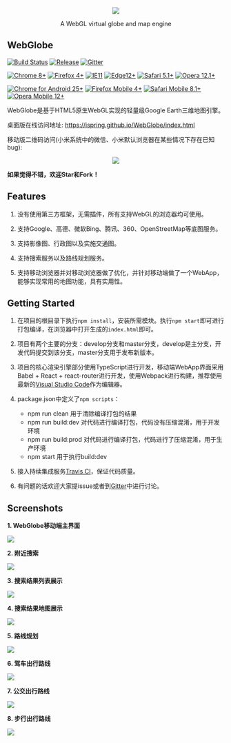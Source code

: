 <div align="center">
  <a target="_blank" href="https://ispring.github.io/WebGlobe/index.html">
    <img src="https://github.com/iSpring/WebGlobe/blob/develop/images/webglobe.png">
  </a>
  <p align="center">A WebGL virtual globe and map engine</p>
</div>


## WebGlobe
[![Build Status](https://travis-ci.org/iSpring/WebGlobe.svg?branch=develop)](https://travis-ci.org/iSpring/WebGlobe)
[![Release](https://img.shields.io/badge/release-0.5.1-blue.svg)](https://github.com/iSpring/WebGlobe/releases)
[![Gitter](https://badges.gitter.im/Join%20Chat.svg)](https://gitter.im/iSpring/WebGlobe)

[![Chrome 8+](https://img.shields.io/badge/Chrome-8+-1DA362.svg)](http://caniuse.com/#search=WebGL)
[![Firefox 4+](https://img.shields.io/badge/Firefox-4+-E77827.svg)](http://caniuse.com/#search=WebGL)
[![IE11](https://img.shields.io/badge/IE-11+-00BCF2.svg)](http://caniuse.com/#search=WebGL)
[![Edge12+](https://img.shields.io/badge/Edge-12+-2F78BD.svg)](http://caniuse.com/#search=WebGL)
[![Safari 5.1+](https://img.shields.io/badge/Safari-5.1+-07C0F2.svg)](http://caniuse.com/#search=WebGL)
[![Opera 12.1+](https://img.shields.io/badge/Opera-12.1+-E23232.svg)](http://caniuse.com/#search=WebGL)

[![Chrome for Android 25+](https://img.shields.io/badge/Chrome%20for%20Android-25+-1DA362.svg)](http://caniuse.com/#search=WebGL)
[![Firefox Mobile 4+](https://img.shields.io/badge/Firefox%20Mobile-4+-E77827.svg)](http://caniuse.com/#search=WebGL)
[![Safari Mobile 8.1+](https://img.shields.io/badge/Safari%20Mobile-8.1%2B-07C0F2.svg)](http://caniuse.com/#search=WebGL)
[![Opera Mobile 12+](https://img.shields.io/badge/Opera%20Mobile-12+-E23232.svg)](http://caniuse.com/#search=WebGL)


WebGlobe是基于HTML5原生WebGL实现的轻量级Google Earth三维地图引擎。

桌面版在线访问地址: https://ispring.github.io/WebGlobe/index.html

移动版二维码访问(小米系统中的微信、小米默认浏览器在某些情况下存在已知bug): 
<div align="center">
  <img src="https://github.com/iSpring/WebGlobe/blob/develop/images/qrcode.png">
</div>

**如果觉得不错，欢迎Star和Fork！**

## Features
 1. 没有使用第三方框架，无需插件，所有支持WebGL的浏览器均可使用。

 2. 支持Google、高德、微软Bing、腾讯、360、OpenStreetMap等底图服务。

 3. 支持影像图、行政图以及实施交通图。

 4. 支持搜索服务以及路线规划服务。

 5. 支持移动浏览器并对移动浏览器做了优化，并针对移动端做了一个WebApp，能够实现常用的地图功能，具有实用性。

## Getting Started
 1. 在项目的根目录下执行`npm install`，安装所需模块。执行`npm start`即可进行打包编译，在浏览器中打开生成的`index.html`即可。

 2. 项目有两个主要的分支：develop分支和master分支，develop是主分支，开发代码提交到该分支，master分支用于发布新版本。

 3. 项目的核心渲染引擎部分使用TypeScript进行开发，移动端WebApp界面采用Babel + React + react-router进行开发，使用Webpack进行构建，推荐使用最新的[Visual Studio Code](http://code.visualstudio.com/)作为编辑器。

 4. package.json中定义了`npm scripts`：
    - npm run clean 用于清除编译打包的结果
    - npm run build:dev 对代码进行编译打包，代码没有压缩混淆，用于开发环境
    - npm run build:prod 对代码进行编译打包，代码进行了压缩混淆，用于生产环境
    - npm start 用于执行build:dev

 5. 接入持续集成服务[Travis CI](https://travis-ci.org/iSpring/WebGlobe)，保证代码质量。

 6. 有问题的话欢迎大家提issue或者到[Gitter](https://gitter.im/iSpring/WebGlobe)中进行讨论。

 ## Screenshots
**1. WebGlobe移动端主界面**
  <div align="left">
    <a target="_blank" href="#">
      <img src="https://github.com/iSpring/WebGlobe/blob/develop/images/1.png">
    </a>
  </div>


**2. 附近搜索**
  <div align="left">
    <a target="_blank" href="#">
      <img src="https://github.com/iSpring/WebGlobe/blob/develop/images/2.png">
    </a>
  </div>


**3. 搜索结果列表展示**
  <div align="left">
    <a target="_blank" href="#">
      <img src="https://github.com/iSpring/WebGlobe/blob/develop/images/3.png">
    </a>
  </div>


**4. 搜索结果地图展示**
  <div align="left">
    <a target="_blank" href="#">
      <img src="https://github.com/iSpring/WebGlobe/blob/develop/images/4.png">
    </a>
  </div>


**5. 路线规划**
  <div align="left">
    <a target="_blank" href="#">
      <img src="https://github.com/iSpring/WebGlobe/blob/develop/images/5.png">
    </a>
  </div>


**6. 驾车出行路线**
  <div align="left">
    <a target="_blank" href="#">
      <img src="https://github.com/iSpring/WebGlobe/blob/develop/images/6.png">
    </a>
  </div>


**7. 公交出行路线**
  <div align="left">
    <a target="_blank" href="#">
      <img src="https://github.com/iSpring/WebGlobe/blob/develop/images/7.png">
    </a>
  </div>


**8. 步行出行路线**
  <div align="left">
    <a target="_blank" href="#">
      <img src="https://github.com/iSpring/WebGlobe/blob/develop/images/8.png">
    </a>
  </div>